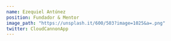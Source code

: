 ```yaml
---
name: Ezequiel Antúnez
position: Fundador & Mentor
image_path: "https://unsplash.it/600/503?image=1025&a=.png"
twitter: CloudCannonApp
---
```

